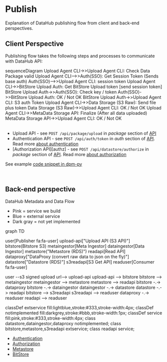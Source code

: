 # Publish

Explanation of DataHub publishing flow from client and back-end perspectives.

## Client Perspective

Publishing flow takes the following steps and processes to communicate with DataHub API:

<div class="mermaid">
sequenceDiagram
Upload Agent CLI->>Upload Agent CLI: Check Data Package valid
Upload Agent CLI-->>Auth(SSO): Get Session Token (Sends base auth)
Auth(SSO)-->>Upload Agent CLI: session token
Upload Agent CLI->>BitStore Upload Auth: Get BitStore Upload token [send session token]
BitStore Upload Auth->>Auth(SSO): Check key / token
Auth(SSO)->>BitStore Upload Auth: OK / Not OK
BitStore Upload Auth->>Upload Agent CLI: S3 auth Token
Upload Agent CLI->>Data Storage (S3 Raw): Send file plus token
Data Storage (S3 Raw)->>Upload Agent CLI: OK / Not OK
Upload Agent CLI->>MetaData Storage API: Finalize (After all data uploaded)
MetaData Storage API->>Upload Agent CLI: OK / Not OK
</div>
<br>

* Upload API - see `POST /api/package/upload` in *package* section of [API][api]
* Authentication API - see `POST /api/auth/token` in *auth* section of [API][api]. Read more [about authentication][auth-docs]
* [Authorization API][authz] - see `POST /api/datastore/authorize` in *package* section of [API][api]. Read more [about authorization][authz-docs]

See example [code snippet in dpm-py][publish-code]

[api]: /developers/api/
[auth-docs]: /developers/authentication/
[authz-docs]: /developers/authorization/
[publish-code]: https://github.com/frictionlessdata/dpm-py/blob/master/dpm/client/__init__.py#L120

<br>

## Back-end perspective

DataHub Metadata and Data Flow

* Pink = service we build
* Blue = external service
* Dark gray = not yet implemented

<div class="mermaid">
graph TD

user[Publisher fa:fa-user]
upload-api["Upload API (S3 API)"]
bitstore(Bitstore S3)
metaingestor[Meta Ingestor]
dataingestor[Data Ingestor]
metastore("Metastore (RDS)")
readapi[Read API]
dataproxy["DataProxy (convert raw data to json on the fly)"]
datastore["Datastore (RDS)"]
s3readapi[S3 Get API]
readuser[Consumer fa:fa-user]

user --s3 signed upload url--> upload-api
upload-api --> bitstore
bitstore --> metaingestor
metaingestor --> metastore
metastore --> readapi
bitstore -.-> dataproxy
bitstore -.-> dataingestor
dataingestor -.-> datastore
datastore -.-> readapi
bitstore --> s3readapi
s3readapi --> readuser
dataproxy -.-> readuser
readapi --> readuser

  classDef extservice fill:lightblue,stroke:#333,stroke-width:4px;
  classDef notimplemented fill:darkgrey,stroke:#bbb,stroke-width:1px;
  classDef service fill:pink,stroke:#333,stroke-width:4px;
  class datastore,dataingestor,dataproxy notimplemented;
  class bitstore,metastore,s3readapi extservice;
  class readapi service;
</div>

* [Authentication][auth-docs]
* [Authorization][authz-docs]
* [Metastore][metastore]
* [BitStore][bitstore]

[metastore]: /developers/platform/#metastore
[bitstore]: /developers/platform/#bitstore
